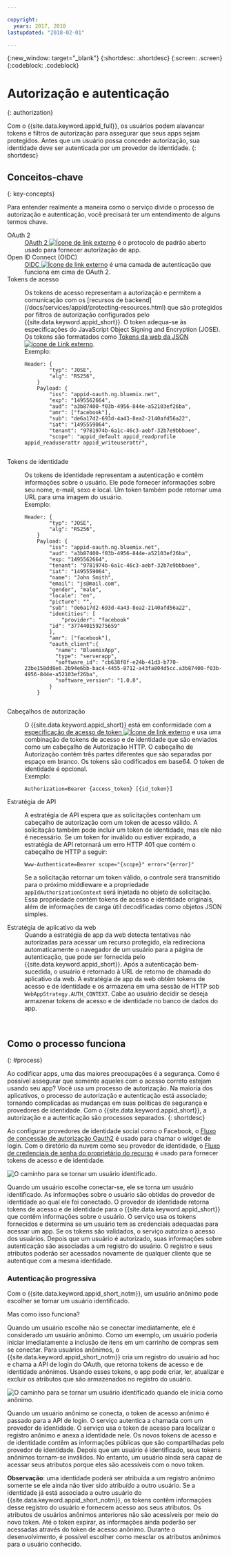 ```yaml
---

copyright:
  years: 2017, 2018
lastupdated: "2018-02-01"

---
```

{:new_window: target="_blank"}
{:shortdesc: .shortdesc}
{:screen: .screen}
{:codeblock: .codeblock}

# Autorização e autenticação
{: authorization}

Com o {{site.data.keyword.appid_full}}, os usuários podem alavancar tokens e filtros de autorização para assegurar que seus apps sejam protegidos. Antes que um usuário possa conceder autorização, sua identidade deve ser autenticada por um provedor de identidade.
{: shortdesc}


## Conceitos-chave
{: key-concepts}

Para entender realmente a maneira como o serviço divide o processo de autorização e autenticação, você precisará ter um entendimento de alguns termos chave.

<dl>
  <dt>OAuth 2</dt>
    <dd><a href="https://tools.ietf.org/html/rfc6749" target="_blank">OAuth 2 <img src="../../icons/launch-glyph.svg" alt="Ícone de link externo"></a> é o protocolo de padrão aberto usado para fornecer autorização de app.</dd>
  <dt>Open ID Connect (OIDC)</dt>
    <dd><a href="http://openid.net/developers/specs/" target="_blank">OIDC <img src="../../icons/launch-glyph.svg" alt="Ícone de link externo"></a> é uma camada de autenticação que funciona em cima de OAuth 2.</dd>
  <dt>Tokens de acesso</dt>
    <dd><p>Os tokens de acesso representam a autorização e permitem a comunicação com os [recursos de backend](/docs/services/appid/protecting-resources.html) que são protegidos por filtros de autorização configurados pelo {{site.data.keyword.appid_short}}. O token adequa-se às especificações do JavaScript Object Signing and Encryption (JOSE). Os tokens são formatados como
<a href="https://jwt.io/introduction/" target="blank">Tokens da web da JSON <img src="../../icons/launch-glyph.svg" alt="ícone de Link externo"></a>.</br>
    Exemplo:</p>
    <pre><code>Header: {
        "typ": "JOSE",
        "alg": "RS256",
    }
    Payload: {
        "iss": "appid-oauth.ng.bluemix.net",
        "exp": "1495562664",
        "aud": "a3b87400-f03b-4956-844e-a52103ef26ba",
        "amr": ["facebook"],
        "sub": "de6a17d2-693d-4a43-8ea2-2140afd56a22",
        "iat": "1495559064",
        "tenant": "9781974b-6a1c-46c3-aebf-32b7e9bbbaee",
        "scope": "appid_default appid_readprofile appid_readuserattr appid_writeuserattr",
    </code></pre></dd>
  <dt>Tokens de identidade</dt>
    <dd><p>Os tokens de identidade representam a autenticação e contêm informações sobre o usuário. Ele pode fornecer informações sobre seu nome, e-mail, sexo e local. Um token também pode retornar uma URL para uma imagem do usuário.</br>
    Exemplo:</p>
    <pre><code>Header: {
        "typ": "JOSE",
        "alg": "RS256",
    }
    Payload: {
        "iss": "appid-oauth.ng.bluemix.net",
        "aud": "a3b87400-f03b-4956-844e-a52103ef26ba",
        "exp: "1495562664",
        "tenant": "9781974b-6a1c-46c3-aebf-32b7e9bbbaee",
        "iat": "1495559064",
        "name": "John Smith",
        "email": "js@mail.com",
        "gender", "male",
        "locale": "en",
        "picture": "<URL-to-photo>",
        "sub": "de6a17d2-693d-4a43-8ea2-2140afd56a22",
        "identities": [
            "provider": "facebook"
        "id": "377440159275659"
        ],
        "amr": ["facebook"],
        "oauth_client":{
          "name": "BluemixApp",
          "type": "serverapp",
          "software_id": "cb638f8f-e24b-41d3-b770-23be158dd8e6.2b94e6bb-bac4-4455-8712-a43fa804d5cc.a3b87400-f03b-4956-844e-a52103ef26ba",
          "software_version": "1.0.0",
        }
    }
    </pre></code></dd>
  <dt>Cabeçalhos de autorização</dt>
    <dd><p>O {{site.data.keyword.appid_short}} está em conformidade com a <a href="https://tools.ietf.org/html/rfc6750" target="blank">especificação de acesso de token <img src="../../icons/launch-glyph.svg" alt="Ícone de link externo"></a> e usa uma combinação de tokens de acesso e de identidade que são enviados como um cabeçalho de Autorização HTTP. O cabeçalho de Autorização contém três partes diferentes que são separadas por espaço em branco. Os tokens são codificados em base64. O token de identidade é opcional.</br>
    Exemplo:</p>
    <pre><code>Authorization=Bearer {access_token} [{id_token}]</pre></code></dd>
  <dt>Estratégia de API</dt>
    <dd><p>A estratégia de API espera que as solicitações contenham um cabeçalho de autorização com um token de acesso válido. A solicitação também pode incluir um token de identidade, mas ele não é necessário. Se um token for inválido ou estiver expirado, a estratégia de API retornará um erro HTTP 401 que contém o cabeçalho de HTTP a seguir:</p> <pre><code>Www-Authenticate=Bearer scope="{scope}" error="{error}"</code></pre>
    <p>Se a solicitação retornar um token válido, o controle será transmitido para o próximo middleware e a propriedade <code>appIdAuthorizationContext</code>
será injetada no objeto de solicitação. Essa propriedade contém tokens de acesso e identidade originais, além de informações de carga útil decodificadas como objetos JSON simples.</dd>
  <dt>Estratégia de aplicativo da web</dt>
    <dd>Quando a estratégia de app da web detecta tentativas não autorizadas para acessar um recurso protegido, ela redireciona automaticamente o navegador de um usuário para a página de autenticação, que pode ser fornecida pelo {{site.data.keyword.appid_short}}. Após a autenticação bem-sucedida, o usuário é retornado à URL de retorno de chamada do aplicativo da web. A estratégia de app da web obtém tokens de acesso e de identidade e os armazena em uma sessão de HTTP sob <code>WebAppStrategy.AUTH_CONTEXT</code>. Cabe ao usuário decidir se deseja armazenar tokens de acesso e de identidade no banco de dados do app.</dd>
</dl>

</br>

## Como o processo funciona
{: #process}

Ao codificar apps, uma das maiores preocupações é a segurança. Como é possível assegurar que somente aqueles com o acesso correto estejam usando seu app? Você usa um processo de autorização. Na maioria dos aplicativos, o processo de autorização e autenticação está associado; tornando complicadas as mudanças em suas políticas de segurança e provedores de identidade. Com o {{site.data.keyword.appid_short}}, a autorização e a autenticação são processos separados.
{: shortdesc}

Ao configurar provedores de identidade social como o Facebook, o [Fluxo de concessão de autorização Oauth2](https://oauthlib.readthedocs.io/en/stable/oauth2/grants/authcode.html) é usado para chamar o widget de login. Com o diretório da nuvem como seu provedor de identidade, o [Fluxo de credenciais de senha do proprietário do recurso](https://oauthlib.readthedocs.io/en/stable/oauth2/grants/password.html) é usado para fornecer tokens de acesso e de identidade.

![O caminho para se tornar um usuário identificado.](/images/authenticationtrail.png)

Quando um usuário escolhe conectar-se, ele se torna um usuário identificado. As informações sobre o usuário são obtidas do provedor de identidade ao qual ele foi conectado. O provedor de identidade retorna tokens de acesso e de identidade para o {{site.data.keyword.appid_short}} que contêm informações sobre o usuário. O serviço usa os tokens fornecidos e determina se um usuário tem as credenciais adequadas para acessar um app. Se os tokens são validados, o serviço autoriza o acesso dos usuários. Depois que um usuário é autorizado, suas informações sobre autenticação são associadas a um registro do usuário. O registro e seus atributos poderão ser acessados novamente de qualquer cliente que se autentique com a mesma identidade.

### Autenticação progressiva

Com o {{site.data.keyword.appid_short_notm}}, um usuário anônimo pode escolher se tornar um usuário identificado.

Mas como isso funciona?

Quando um usuário escolhe não se conectar imediatamente, ele é considerado um usuário anônimo. Como um exemplo, um usuário poderia iniciar imediatamente a inclusão de itens em um carrinho de compras sem se conectar. Para usuários anônimos, o {{site.data.keyword.appid_short_notm}} cria um registro do usuário ad hoc e chama a API de login do OAuth, que retorna tokens de acesso e de identidade anônimos. Usando esses tokens, o app pode criar, ler, atualizar e excluir os atributos que são armazenados no registro do usuário.

![O caminho para se tornar um usuário identificado quando ele inicia como anônimo.](/images/anon-authenticationtrail.png)

Quando um usuário anônimo se conecta, o token de acesso anônimo é passado para a API de login. O serviço autentica a chamada com um provedor de identidade. O serviço usa o token de acesso para localizar o registro anônimo e anexa a identidade nele. Os novos tokens de acesso e de identidade contêm as informações públicas que são compartilhadas pelo provedor de identidade. Depois que um usuário é identificado, seus tokens anônimos tornam-se inválidos. No entanto, um usuário ainda será capaz de acessar seus atributos porque eles são acessíveis com o novo token.

**Observação**: uma identidade poderá ser atribuída a um registro anônimo somente se ele ainda não tiver sido atribuído a outro usuário. Se a identidade já está associada a outro usuário do {{site.data.keyword.appid_short_notm}}, os tokens contêm informações desse registro do usuário e fornecem acesso aos seus atributos. Os atributos de usuários anônimos anteriores não são acessíveis por meio do novo token. Até o token expirar, as informações ainda poderão ser acessadas através do token de acesso anônimo. Durante o desenvolvimento, é possível escolher como mesclar os atributos anônimos para o usuário conhecido.
